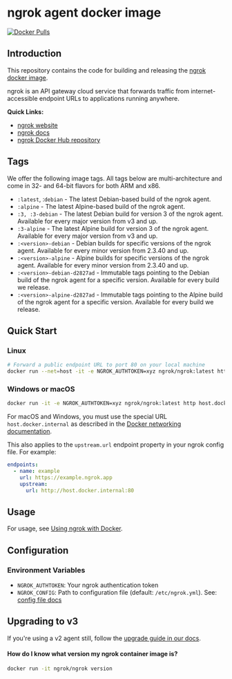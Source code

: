 # ngrok agent docker image

[![Docker Pulls](https://img.shields.io/docker/pulls/ngrok/ngrok.svg)](https://hub.docker.com/r/ngrok/ngrok)

## Introduction

This repository contains the code for building and releasing the [ngrok docker image][ngrok-dockerhub].

ngrok is an API gateway cloud service that forwards traffic from internet-accessible endpoint URLs to applications running anywhere.

**Quick Links:**
- [ngrok website][ngrok]
- [ngrok docs][ngrok-docs]
- [ngrok Docker Hub repository][ngrok-dockerhub]

## Tags

We offer the following image tags. All tags below are multi-architecture and come in 32- and 64-bit flavors for both ARM and x86.

- `:latest`, :`debian` - The latest Debian-based build of the ngrok agent.
- `:alpine` - The latest Alpine-based build of the ngrok agent.
- `:3, :3-debian` - The latest Debian build for version 3 of the ngrok agent. Available for every major version from v3 and up.
- `:3-alpine` - The latest Alpine build for version 3 of the ngrok agent. Available for every major version from v3 and up.
- `:<version>-debian` - Debian builds for specific versions of the ngrok agent. Available for every minor version from 2.3.40 and up.
- `:<version>-alpine` - Alpine builds for specific versions of the ngrok agent. Available for every minor version from 2.3.40 and up.
- `:<version>-debian-d2827ad` - Immutable tags pointing to the Debian build of the ngrok agent for a specific version. Available for every build we release.
- `:<version>-alpine-d2827ad` - Immutable tags pointing to the Alpine build of the ngrok agent for a specific version. Available for every build we release.

## Quick Start

### Linux

```bash
# Forward a public endpoint URL to port 80 on your local machine
docker run --net=host -it -e NGROK_AUTHTOKEN=xyz ngrok/ngrok:latest http 80
```

### Windows or macOS

```bash
docker run -it -e NGROK_AUTHTOKEN=xyz ngrok/ngrok:latest http host.docker.internal:80
```

For macOS and Windows, you must use the special URL `host.docker.internal` as described in the [Docker networking documentation](https://docs.docker.com/desktop/features/networking/#use-cases-and-workarounds).

This also applies to the `upstream.url` endpoint property in your ngrok config file. For example:

```yml
endpoints:
  - name: example
    url: https://example.ngrok.app
    upstream:
      url: http://host.docker.internal:80
```

## Usage

For usage, see [Using ngrok with Docker](https://ngrok.com/docs/using-ngrok-with/docker/).

## Configuration

### Environment Variables

- `NGROK_AUTHTOKEN`: Your ngrok authentication token
- `NGROK_CONFIG`: Path to configuration file (default: `/etc/ngrok.yml`). See: [config file docs](ngrok-config-docs)


## Upgrading to v3

If you're using a v2 agent still, follow the [upgrade guide in our docs](https://ngrok.com/docs/guides/upgrade-v2-v3).


#### How do I know what version my ngrok container image is?

```bash
docker run -it ngrok/ngrok version
```

[ngrok-dockerhub]: https://hub.docker.com/r/ngrok/ngrok
[ngrok]: https://ngrok.com/
[ngrok-docs]: https://ngrok.com/docs
[ngrok-config-docs]: https://ngrok.com/docs/agent/config/
